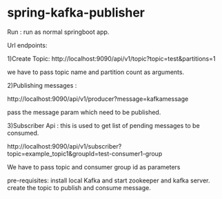# spring-kafka-publisher


Run : run as normal springboot app.

Url endpoints: 

1)Create Topic:
http://localhost:9090/api/v1/topic?topic=test&partitions=1

we have to pass topic name and partition count as arguments.

2)Publishing messages : 

http://localhost:9090/api/v1/producer?message=kafkamessage

pass the message param which need to be published.

3)Subscriber Api : this is used to get list of pending messages to be consumed.

http://localhost:9090/api/v1/subscriber?topic=example_topic1&groupId=test-consumer1-group

We have to pass topic and consumer group id as parameters


pre-requisites:  install local Kafka and start zookeeper and kafka server. create the topic to publish and consume message.

